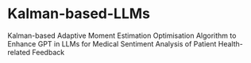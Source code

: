 # Kalman-based-LLMs
Kalman-based Adaptive Moment Estimation Optimisation Algorithm to Enhance GPT in LLMs for Medical Sentiment Analysis of Patient Health-related Feedback
